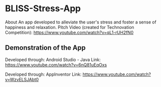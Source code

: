 # BLISS-Stress-App

About
An app developed to alleviate the user's stress and foster a sense of happiness and relaxation.
Pitch Video (created for Technovation Competition): https://www.youtube.com/watch?v=qL1-rUH2fN0

## Demonstration of the App
Developed through: Android Studio - Java
Link: https://www.youtube.com/watch?v=6nQ81uEqOxs

Developed through: AppInventor 
Link: https://www.youtube.com/watch?v=WzvELSJAbt0
